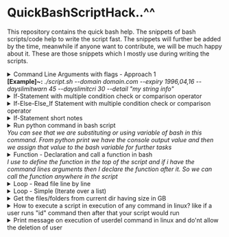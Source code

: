 # QuickBashScriptHack..^^
This repository contains the quick bash help. The snippets of bash scripts/code help to write the script fast. The snippets will further be added by the time, meanwhile if anyone want to contribute, we will be much happy about it. These are those snippets which I mostly use during writing the scripts.



<details>
<summary>Command Line Arguments with flags - Approach 1 <br>
 <b>[Example]~:</b> <i>./script.sh --domain  domain.com --expiry 1996,04,16 --dayslimitwarn 45 --dayslimitcri 30 --detail "my string info"</i>
 </summary>
<!--All you need is a blank line-->

     
	#!/bin/bash
	
	#Define the arguments list in the start of the file
	ARGUMENT_LIST=(
		"domain"
		"expiry"
		"dayslimitcri"
		"dayslimitwarn"
		"detail"
	)
    
	#Read arguments
	opts=$(getopt \
		--longoptions "$(printf "%s:," "${ARGUMENT_LIST[@]}")" \
		--name "$(basename "$0")" \
		--options "" \
		-- "$@"
	)

	
	eval set --$opts

	while [[ $# -gt 0 ]]; do
		case "$1" in
						
			--domain)
				DOMAIN=$2
				shift 2
				;;
	
			--expiry)
				EXPIRY=$2
				shift 2
				;;
	
			--dayslimitcri)
				DAYLIMITCRI=$2
				shift 2
				;;
	
			--dayslimitwarn)
				DAYLIMITWARN=$2
				shift 2
				;;
				
			--detail)
				DETAIL=$2
				shift 2
				;;
				
			*)
				break
				;;
		esac
	done
	
	#Now you can have the values
	echo $DOMAIN
	echo $EXPIRY
	echo $DAYLIMITCRI
	echo $DAYLIMITWARN
	echo $DETAIL
   
</details>


<details>
<summary>If-Statement with multiple condition check or comparison operator </summary>
<!--All you need is a blank line-->

	if [[ "$STR1" == "" ]] || [[ "$STR2" == "" ]] || [[ "$STR2" == "" ]];then
		echo "Arguments are not compelete"
		exit  
	fi
   
</details>


<details>
<summary>If-Else-Else_If Statement with multiple condition check or comparison operator </summary>
<!--All you need is a blank line-->

	if [[ "$STR1" == "" ]] || [[ "$STR2" == "" ]];then

		echo "Arguments are not compelete"
		exit  

	else

		if [[ "$STR1" -gt "$STR2" ]]
		then
			echo "String1: " $STR1 " String2: " $STR2
			exit
		elif [[( "$STR1" -gt "$STR2" )]] && [[( "$STR1" -le "$STR2" )]]
		then
			echo "String1: " $STR1 " String2: " $STR2
			exit 1
		elif [[( "$STR1" -le "$STR2" )]]
		then
			echo "String1: " $STR1 " String2: " $STR2
			exit 2

		fi

	fi
   
</details>

<details>
<summary>If-Statement short notes </summary>
<!--All you need is a blank line-->

```bash
#Ref: https://unix.stackexchange.com/questions/109625/shell-scripting-z-and-n-options-with-if
[ -z "$output2" ]  #string is null, that is, has zero length
[ -n "$output" ] #string is not null
[[ "$STR1" == "" ]]
[[ "$1" == "userdel" ]]
[[ "$STR1" -gt "$STR2" ]]
[[( "$STR1" -le "$STR2" )]]
[ ! -d "$dir" ] #dir does not exist
[ "$(echo "$dirperm" | cut -c6)" != "-" ] #Command execution in if statemnet
[ id ] && passing=true #if the command run sucessfull then true the passing flag

```
   
</details>


<details>
<summary>Run python command in bash script <br> 
<i>You can see that we are substituting or using variable of bash in this command. From python print we have the console output value and then we assign
that value to the bash variable for further tasks</i>
</summary>
<!--All you need is a blank line-->

	DAYS_LEFT=`python -c "from datetime import date; print((date($EXPIRY)-date.today()).days)"`
	echo $DAYS_LEFT
   
</details>


<details>
<summary>Function - Declaration and call a function in bash <br> 
<i>I use to define the function in the top of the script and if i have the command lines arguments then I declare the function after it. So we can call the function anywhere in the script</i>
</summary>
<!--All you need is a blank line-->

	#Function definition
	help_function(){
	
	echo "-----HELP FUNCTION-------"
	echo "script.sh [OPTIONS BELOW]"
	
	echo "PARAMETERS"
	echo ""
	echo "--domain <Domain Name>"
	echo "--dayslimitcri <Days Limit for Critical>"
	echo "--dayslimitwarn <Days Limit for Warning>"
	echo "--detail <Other detail>"
	echo ""
	
	echo "Info: At this moment all parameters should be present for execution of script"
	echo "-------------------------"
	}
	
	#Function call
	help_function
   
</details>

	
<details>
<summary>Loop - Read file line by line <br> 
</summary>
<!--All you need is a blank line-->

	while read line; do
	  echo "$line"
	done <file.txt
   
</details>	
	
<details>
<summary>Loop - Simple (Iterate over a list) <br> 
</summary>
<!--All you need is a blank line-->

	for i in element1 element2;
	do 

	echo $i

	done
   
</details>

<details>
<summary>Get the files/folders from current dir having size in GB<br> 
</summary>
<!--All you need is a blank line-->
	
	sudo du -sh * | awk '($1~/[0-9]+\.?[0-9]*G$/)' | cut -f2 | (while read -r dir_files; do
		find ./$dir_files -prune -exec stat --printf='User: %U | Group: %G | Size: ' {} \; -exec du -sh {} \; 
	done)   

</details>

<details>
<summary>How to execute a script in execution of any command in linux? like if a user runs "id" command then after that your script would run</summary>
<!--All you need is a blank line-->

```bash
#Define/Declare below function in /etc/bashrc 
#~ confirm anycommand
#Ref: https://askubuntu.com/questions/22233/always-prompt-the-user-before-executing-a-command-in-the-shell
#We can show the message on the binaries in this way
confirm() {
    echo -n "Do you want to run $*? [N/y] "
    read -N 1 REPLY
    echo
    if test "$REPLY" = "y" -o "$REPLY" = "Y"; then
		"$@"
	else
        echo "Cancelled by user"
    fi
}
```
   
</details>
	

<details>
<summary>Print message on execution of userdel command in linux and do'nt allow the deletion of user</summary>
<!--All you need is a blank line-->

```bash
#Define/Declare below function in /etc/bashrc 
#~ confirm userdel user_name
#We can show the message on the binaries in this way
confirm() {
    echo -n "Do you want to run $*? [N/y] "
    read -N 1 REPLY
    echo
    if test "$REPLY" = "y" -o "$REPLY" = "Y"; then
        if [[ "$1" == "userdel" ]]; then
          echo "Contact to Admin"
        fi
    else
        echo "Cancelled by user"
    fi
}
```
   
</details>
